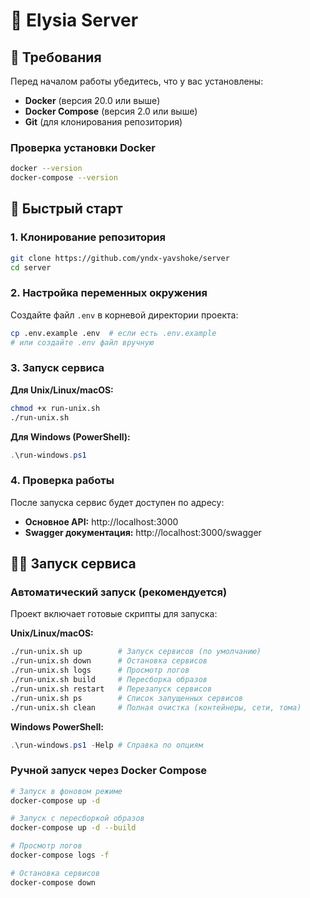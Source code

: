 # 🚀 Elysia Server

## 🔧 Требования

Перед началом работы убедитесь, что у вас установлены:

- **Docker** (версия 20.0 или выше)
- **Docker Compose** (версия 2.0 или выше)
- **Git** (для клонирования репозитория)

### Проверка установки Docker

```bash
docker --version
docker-compose --version
```

## 🚀 Быстрый старт

### 1. Клонирование репозитория

```bash
git clone https://github.com/yndx-yavshoke/server
cd server
```

### 2. Настройка переменных окружения

Создайте файл `.env` в корневой директории проекта:

```bash
cp .env.example .env  # если есть .env.example
# или создайте .env файл вручную
```

### 3. Запуск сервиса

**Для Unix/Linux/macOS:**
```bash
chmod +x run-unix.sh
./run-unix.sh
```

**Для Windows (PowerShell):**
```powershell
.\run-windows.ps1
```

### 4. Проверка работы

После запуска сервис будет доступен по адресу:
- **Основное API:** http://localhost:3000
- **Swagger документация:** http://localhost:3000/swagger

## 🏃‍♂️ Запуск сервиса

### Автоматический запуск (рекомендуется)

Проект включает готовые скрипты для запуска:

**Unix/Linux/macOS:**
```bash
./run-unix.sh up        # Запуск сервисов (по умолчанию)
./run-unix.sh down      # Остановка сервисов
./run-unix.sh logs      # Просмотр логов
./run-unix.sh build     # Пересборка образов
./run-unix.sh restart   # Перезапуск сервисов
./run-unix.sh ps        # Список запущенных сервисов
./run-unix.sh clean     # Полная очистка (контейнеры, сети, тома)
```

**Windows PowerShell:**
```powershell
.\run-windows.ps1 -Help # Справка по опциям
```

### Ручной запуск через Docker Compose

```bash
# Запуск в фоновом режиме
docker-compose up -d

# Запуск с пересборкой образов
docker-compose up -d --build

# Просмотр логов
docker-compose logs -f

# Остановка сервисов
docker-compose down
```